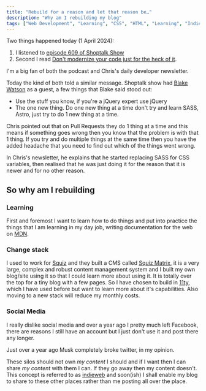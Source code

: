 ```yaml
---
title: "Rebuild for a reason and let that reason be…"
description: "Why am I rebuilding my blog"
tags: ["Web Development", "Learning", "CSS", "HTML", "Learning", "Indieweb"]
---
```


Two things happened today (1 April 2024):

1. I listened to [episode 609 of Shoptalk Show](https://shoptalkshow.com/609/)
2. Second I read [Don't modernize your code just for the heck of it](https://gomakethings.com/dont-modernize-your-code-just-for-the-heck-of-it/).

I'm a big fan of both the podcast and Chris's daily developer newsletter.

Today the kind of both told a similar message. Shoptalk show had [Blake Watson](https://blakewatson.com/about/) as a guest, a few things that Blake said stood out:

- Use the stuff you know, if you're a jQuery expert use jQuery
- The one new thing. Do one new thing at a time don't try and learn SASS, Astro, just try to do 1 new thing at a time.

Chris pointed out that on Pull Requests they do 1 thing at a time and this means if something goes wrong then you know that the problem is with that 1 thing. If you try and do multiple things at the same time then you have the added headache that you need to find out which of the things went wrong.

In Chris's newsletter, he explains that he started replacing SASS for CSS variables, then realised that he was just doing it for the reason that it is newer and for no other reason.

## So why am I rebuilding

### Learning

First and foremost I want to learn how to do things and put into practice the things that I am learning in my day job, writing documentation for the web on [MDN](https://developer.mozilla.org/en-US/ "Mozilla Developer Network").

### Change stack

I used to work for [Squiz](https://www.squiz.net) and they built a CMS called [Squiz Matrix](https://www.squiz.net/content-management), it is a very large, complex and robust content management system and I built my own blog/site using it so that I could learn more about using it. It is totally over the top for a tiny blog with a few pages. So I have chosen to build in [11ty](https://www.11ty.dev/), which I have used before but want to learn more about it's capabilities. Also moving to a new stack will reduce my monthly costs.

### Social Media

I really dislike social media and over a year ago I pretty much left Facebook, there are reasons I still have an account but I just don't use it and post there any longer.

Just over a year ago Musk completely broke twitter, in my opinion.

These silos should not own _my content_ I should and if I want then I can share _my content_ with them I can. If they go away then my content doesn't. This concept is referred to as [indieweb](https://indieweb.org/) and soon(ish) I shall enable my blog to share to these other places rather than me posting all over the place.
